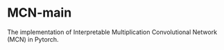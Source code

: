 # MCN-main
The implementation of Interpretable Multiplication Convolutional Network (MCN) in Pytorch.
